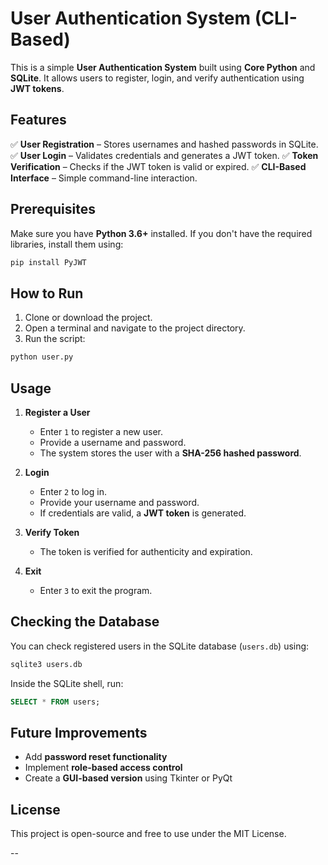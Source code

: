 # User Authentication System (CLI-Based)

This is a simple **User Authentication System** built using **Core Python** and **SQLite**. It allows users to register, login, and verify authentication using **JWT tokens**.

## Features
✅ **User Registration** – Stores usernames and hashed passwords in SQLite.
✅ **User Login** – Validates credentials and generates a JWT token.
✅ **Token Verification** – Checks if the JWT token is valid or expired.
✅ **CLI-Based Interface** – Simple command-line interaction.

## Prerequisites
Make sure you have **Python 3.6+** installed. If you don't have the required libraries, install them using:

```bash
pip install PyJWT
```

## How to Run

1. Clone or download the project.
2. Open a terminal and navigate to the project directory.
3. Run the script:

```bash
python user.py
```

## Usage

1. **Register a User**
   - Enter `1` to register a new user.
   - Provide a username and password.
   - The system stores the user with a **SHA-256 hashed password**.

2. **Login**
   - Enter `2` to log in.
   - Provide your username and password.
   - If credentials are valid, a **JWT token** is generated.

3. **Verify Token**
   - The token is verified for authenticity and expiration.

4. **Exit**
   - Enter `3` to exit the program.

## Checking the Database
You can check registered users in the SQLite database (`users.db`) using:

```bash
sqlite3 users.db
```
Inside the SQLite shell, run:

```sql
SELECT * FROM users;
```

## Future Improvements
- Add **password reset functionality**
- Implement **role-based access control**
- Create a **GUI-based version** using Tkinter or PyQt

## License
This project is open-source and free to use under the MIT License.

--


